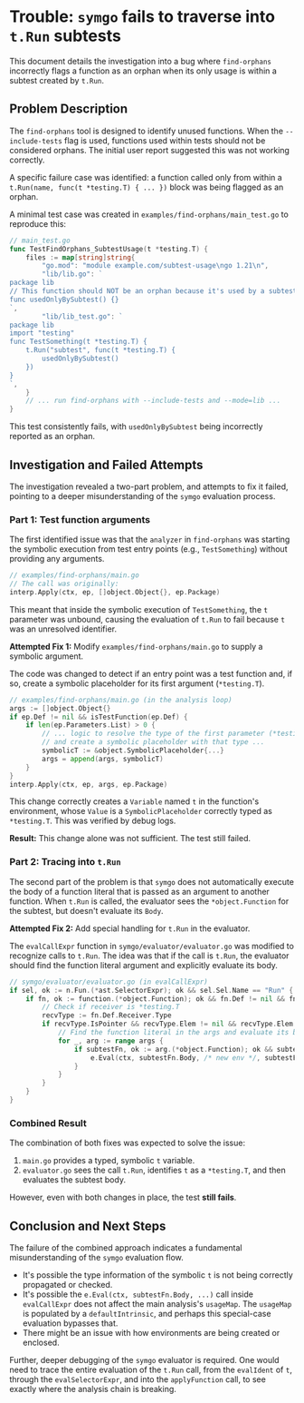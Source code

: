 # Trouble: `symgo` fails to traverse into `t.Run` subtests

This document details the investigation into a bug where `find-orphans` incorrectly flags a function as an orphan when its only usage is within a subtest created by `t.Run`.

## Problem Description

The `find-orphans` tool is designed to identify unused functions. When the `--include-tests` flag is used, functions used within tests should not be considered orphans. The initial user report suggested this was not working correctly.

A specific failure case was identified: a function called only from within a `t.Run(name, func(t *testing.T) { ... })` block was being flagged as an orphan.

A minimal test case was created in `examples/find-orphans/main_test.go` to reproduce this:

```go
// main_test.go
func TestFindOrphans_SubtestUsage(t *testing.T) {
	files := map[string]string{
		"go.mod": "module example.com/subtest-usage\ngo 1.21\n",
		"lib/lib.go": `
package lib
// This function should NOT be an orphan because it's used by a subtest.
func usedOnlyBySubtest() {}
`,
		"lib/lib_test.go": `
package lib
import "testing"
func TestSomething(t *testing.T) {
    t.Run("subtest", func(t *testing.T) {
        usedOnlyBySubtest()
    })
}
`,
	}
	// ... run find-orphans with --include-tests and --mode=lib ...
}
```

This test consistently fails, with `usedOnlyBySubtest` being incorrectly reported as an orphan.

## Investigation and Failed Attempts

The investigation revealed a two-part problem, and attempts to fix it failed, pointing to a deeper misunderstanding of the `symgo` evaluation process.

### Part 1: Test function arguments

The first identified issue was that the `analyzer` in `find-orphans` was starting the symbolic execution from test entry points (e.g., `TestSomething`) without providing any arguments.

```go
// examples/find-orphans/main.go
// The call was originally:
interp.Apply(ctx, ep, []object.Object{}, ep.Package)
```

This meant that inside the symbolic execution of `TestSomething`, the `t` parameter was unbound, causing the evaluation of `t.Run` to fail because `t` was an unresolved identifier.

**Attempted Fix 1:** Modify `examples/find-orphans/main.go` to supply a symbolic argument.

The code was changed to detect if an entry point was a test function and, if so, create a symbolic placeholder for its first argument (`*testing.T`).

```go
// examples/find-orphans/main.go (in the analysis loop)
args := []object.Object{}
if ep.Def != nil && isTestFunction(ep.Def) {
    if len(ep.Parameters.List) > 0 {
        // ... logic to resolve the type of the first parameter (*testing.T)
        // and create a symbolic placeholder with that type ...
        symbolicT := &object.SymbolicPlaceholder{...}
        args = append(args, symbolicT)
    }
}
interp.Apply(ctx, ep, args, ep.Package)
```

This change correctly creates a `Variable` named `t` in the function's environment, whose `Value` is a `SymbolicPlaceholder` correctly typed as `*testing.T`. This was verified by debug logs.

**Result:** This change alone was not sufficient. The test still failed.

### Part 2: Tracing into `t.Run`

The second part of the problem is that `symgo` does not automatically execute the body of a function literal that is passed as an argument to another function. When `t.Run` is called, the evaluator sees the `*object.Function` for the subtest, but doesn't evaluate its `Body`.

**Attempted Fix 2:** Add special handling for `t.Run` in the evaluator.

The `evalCallExpr` function in `symgo/evaluator/evaluator.go` was modified to recognize calls to `t.Run`. The idea was that if the call is `t.Run`, the evaluator should find the function literal argument and explicitly evaluate its body.

```go
// symgo/evaluator/evaluator.go (in evalCallExpr)
if sel, ok := n.Fun.(*ast.SelectorExpr); ok && sel.Sel.Name == "Run" {
    if fn, ok := function.(*object.Function); ok && fn.Def != nil && fn.Def.Receiver != nil {
        // Check if receiver is *testing.T
        recvType := fn.Def.Receiver.Type
        if recvType.IsPointer && recvType.Elem != nil && recvType.Elem.PkgName == "testing" && recvType.Elem.TypeName == "T" {
            // Find the function literal in the args and evaluate its body
            for _, arg := range args {
                if subtestFn, ok := arg.(*object.Function); ok && subtestFn.Body != nil {
                    e.Eval(ctx, subtestFn.Body, /* new env */, subtestFn.Package)
                }
            }
        }
    }
}
```

### Combined Result

The combination of both fixes was expected to solve the issue:
1.  `main.go` provides a typed, symbolic `t` variable.
2.  `evaluator.go` sees the call `t.Run`, identifies `t` as a `*testing.T`, and then evaluates the subtest body.

However, even with both changes in place, the test **still fails**.

## Conclusion and Next Steps

The failure of the combined approach indicates a fundamental misunderstanding of the `symgo` evaluation flow.
- It's possible the type information of the symbolic `t` is not being correctly propagated or checked.
- It's possible the `e.Eval(ctx, subtestFn.Body, ...)` call inside `evalCallExpr` does not affect the main analysis's `usageMap`. The `usageMap` is populated by a `defaultIntrinsic`, and perhaps this special-case evaluation bypasses that.
- There might be an issue with how environments are being created or enclosed.

Further, deeper debugging of the `symgo` evaluator is required. One would need to trace the entire evaluation of the `t.Run` call, from the `evalIdent` of `t`, through the `evalSelectorExpr`, and into the `applyFunction` call, to see exactly where the analysis chain is breaking.

